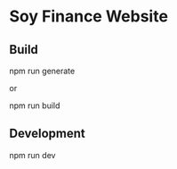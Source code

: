 # Soy Finance Website

## Build

npm run generate

or

npm run build

## Development

npm run dev
 
